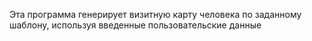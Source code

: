 Эта программа генерирует визитную карту человека по заданному шаблону, используя введенные пользовательские данные
